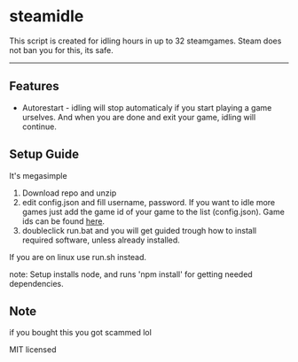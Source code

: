 # steamidle

This script is created for idling hours in up to 32 steamgames. Steam does not ban you for this, its safe.
<hr>

## Features

* Autorestart - idling will stop automaticaly if you start playing a game urselves. And when you are done and exit your game, idling will continue.

## Setup Guide

It's megasimple
1. Download repo and unzip
2. edit config.json and fill username, password. If you want to idle more games just add the game id of your game to the list (config.json). Game ids can be found [here](https://steamdb.info/).
3. doubleclick run.bat and you will get guided trough how to install required software, unless already installed.

If you are on linux use run.sh instead.

note: Setup installs node, and runs 'npm install' for getting needed dependencies.

## Note

if you bought this you got scammed lol

MIT licensed